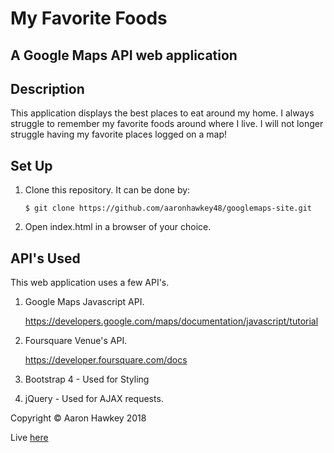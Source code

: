 # My Favorite Foods
## A Google Maps API web application

## Description
This application displays the best places to eat around my home. I always
struggle to remember my favorite foods around where I live. I will not longer
struggle having my favorite places logged on a map! 


## Set Up
1. Clone this repository. It can be done by:
    
    `$ git clone https://github.com/aaronhawkey48/googlemaps-site.git`
2. Open index.html in a browser of your choice.

## API's Used
This web application uses a few API's. 
1. Google Maps Javascript API.
    
    https://developers.google.com/maps/documentation/javascript/tutorial
2. Foursquare Venue's API.
    
    https://developer.foursquare.com/docs

3. Bootstrap 4 - Used for Styling
4. jQuery - Used for AJAX requests.

Copyright  © Aaron Hawkey 2018

Live [here](https://aaronhawkey48.github.io/googlemaps-site/)
